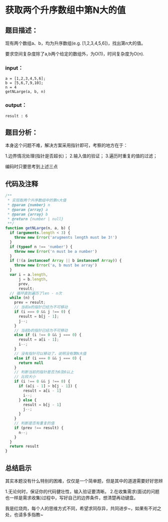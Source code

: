 # 获取两个升序数组中第N大的值

## 题目描述：

现有两个数组a、b，均为升序数组(e.g. [1,2,3,4,5,6])，找出第n大的值。

要求空间复杂度除了a,b两个给定的数组外，为O(1)，时间复杂度为O(n).

### input：

```
a = [1,2,3,4,5,6];
b = [5,6,7,9,10];
n = 4
getNLarge(a, b, n)
```

### output：

```
result : 6
```

## 题目分析：

本身这个问题不难，解决方案采用指针即可，考察的地方在于：

1.边界情况处理(指针是否超长)；
2.输入值的验证；
3.遍历时重复的值的过滤；

编码时只要思考到上述三点

## 代码及注释

```js
/**
 * 实现取两个升序数组中的第n大值
 * @param {number} n
 * @param {array} a
 * @param {array} b
 * @return {number | null}
 **/
function getNLarge(n, a, b) {
  if (arguments.length < 3) {
    throw new Error('arugments length must be 3!')
  }
  if (typeof n !== 'number') {
    throw new Error('n must be a number')
  }
  if (!(a instanceof Array || b instanceof Array)) {
    throw new Error('a, b must be array')
  }
  var i = a.length,
      j = b.length,
      prev,
      result;
  // 循环直到遍历了len - n次
  while (n) {
    prev = result;
    // 当前a的指针已经为不可移动
    if (i === 0 && j !== 0) {
      result = b[j - 1];
      j--;
    }
    // 当前b的指针已经为不可移动
    else if (i !== 0 && j === 0) {
      result = a[i - 1];
      i--;
    }
    // 没有指针可以移动了，说明没有第N大值
    else if (i === 0 && j === 0) {
      return null
    }
    // 判断当前的指针是否为0及0以上
    // 比较大小
    if (i !== 0 && j !== 0) {
      if (a[i - 1] > b[j - 1]) {
        result = a[i - 1]
        i--;
      } else {
        result = b[j - 1]
        j--;
      }
    }
    // 判断是否有重复的值
    if (prev !== result) {
      n--;
    }
  }
  return result
}
```

## 总结启示

其实本题没有什么特别的困难，仅仅是一个简单题，但是其中的道道需要好好思辨

1.无论何时，保证你的代码健壮性，输入验证要清晰。
2.在收集需求(面试的问题也一样是需求收集)过程中，写好自己的边界条件，想清楚再动键盘。

我是红烧肉，每个人的思维方式不同，希望求同存异，共同进步~，如果有不对之处，也请多多指教~
